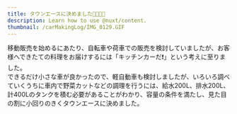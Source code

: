 ```yaml
---
title: タウンエースに決めました🚐👏👏👏
description: Learn how to use @nuxt/content.
thumbnail: /carMakingLog/IMG_0129.GIF
---
```

移動販売を始めるにあたり、自転車や荷車での販売を検討していましたが、お客様へできたての料理をお届けするには「キッチンカーだ❗️」という考えに至りました。  
できるだけ小さな車が良かったので、軽自動車も検討しましたが、いろいろ調べていくうちに車内で野菜カットなどの調理を行うには、給水200L、排水200L、計400Lのタンクを積む必要があることがわかり、容量の条件を満たし、見た目の割に小回りのきくタウンエースに決めました。
